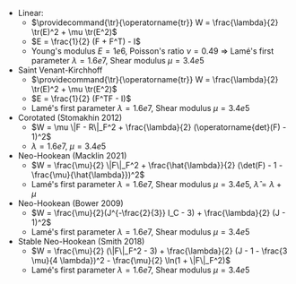 - Linear:
  - $\providecommand{\tr}{\operatorname{tr}} W = \frac{\lambda}{2} \tr(E)^2 + \mu \tr(E^2)$
  - $E = \frac{1}{2} (F + F^T) - I$
  - Young's modulus $E = 1e6$, Poisson's ratio $\nu = 0.49$ => Lamé's first parameter $\lambda = 1.6e7$, Shear modulus $\mu = 3.4e5$
- Saint Venant-Kirchhoff
  - $\providecommand{\tr}{\operatorname{tr}} W = \frac{\lambda}{2} \tr(E)^2 + \mu \tr(E^2)$
  - $E = \frac{1}{2} (F^TF - I)$
  - Lamé's first parameter $\lambda = 1.6e7$, Shear modulus $\mu = 3.4e5$
- Corotated (Stomakhin 2012)
  - $W = \mu \|F - R\|_F^2 + \frac{\lambda}{2} (\operatorname{det}(F) - 1)^2$
  - $\lambda = 1.6e7$, $\mu = 3.4e5$
- Neo-Hookean (Macklin 2021)
  - $W = \frac{\mu}{2} \|F\|_F^2 + \frac{\hat{\lambda}}{2} (\det(F) - 1 - \frac{\mu}{\hat{\lambda}})^2$
  - Lamé's first parameter $\lambda = 1.6e7$, Shear modulus $\mu = 3.4e5$, $\hat{\lambda} = \lambda + \mu$
- Neo-Hookean (Bower 2009)
  - $W = \frac{\mu}{2}(J^{-\frac{2}{3}} I_C - 3) + \frac{\lambda}{2} (J - 1)^2$
  - Lamé's first parameter $\lambda = 1.6e7$, Shear modulus $\mu = 3.4e5$
- Stable Neo-Hookean (Smith 2018)
  - $W = \frac{\mu}{2} (\|F\|_F^2 - 3) + \frac{\lambda}{2} (J - 1 - \frac{3 \mu}{4 \lambda})^2 - \frac{\mu}{2} \ln(1 + \|F\|_F^2)$
  - Lamé's first parameter $\lambda = 1.6e7$, Shear modulus $\mu = 3.4e5$
